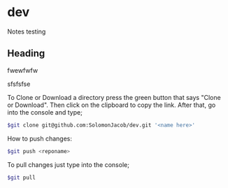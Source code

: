 # dev

Notes
testing

## Heading

fwewfwfw

sfsfsfse

To Clone or Download a directory press the green button that says "Clone or Download". Then click on the clipboard to copy the link. After that, go into the console and type;

```sh
$git clone git@github.com:SolomonJacob/dev.git '<name here>'
```

How to push changes:

```sh
$git push <reponame>
```

To pull changes just type into the console;

```sh
$git pull
```
